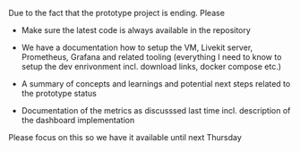 
Due to the fact that the prototype project is ending. Please

- Make sure the latest code is always available in the repository

- We have a documentation how to setup the VM, Livekit server, Prometheus, Grafana and related tooling (everything I need to know to setup the dev enrivonment incl. download links, docker compose etc.)

- A summary of concepts and learnings and potential next steps related to the prototype status

- Documentation of the metrics as discusssed last time incl. description of the dashboard implementation

  

Please focus on this so we have it available until next Thursday